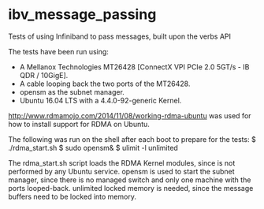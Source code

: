 # ibv_message_passing
Tests of using Infiniband to pass messages, built upon the verbs API

The tests have been run using:
- A Mellanox Technologies MT26428 [ConnectX VPI PCIe 2.0 5GT/s - IB QDR / 10GigE].
- A cable looping back the two ports of the MT26428.
- opensm as the subnet manager.
- Ubuntu 16.04 LTS with a 4.4.0-92-generic Kernel.

http://www.rdmamojo.com/2014/11/08/working-rdma-ubuntu was used for how to install support for RDMA on Ubuntu.

The following was run on the shell after each boot to prepare for the tests:
$ ./rdma_start.sh
$ sudo opensm&
$ ulimit -l unlimited

The rdma_start.sh script loads the RDMA Kernel modules, since is not performed by any Ubuntu service.
opensm is used to start the subnet manager, since there is no managed switch and only one machine with the ports looped-back.
unlimited locked memory is needed, since the message buffers need to be locked into memory.

